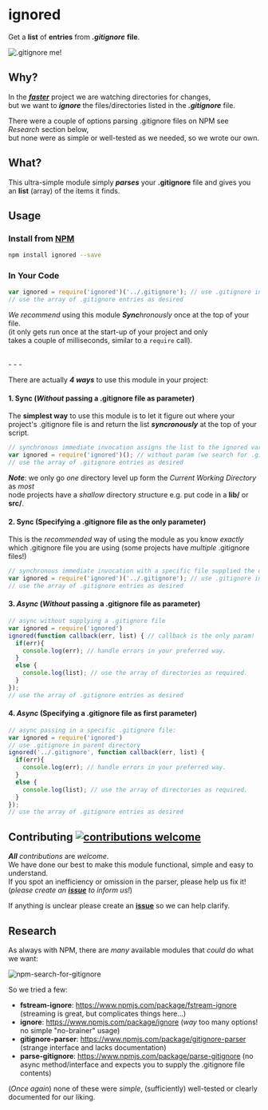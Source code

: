 # ignored
Get a **list** of **entries** from ***.gitignore*** **file**.

![.gitignore me!](http://i.imgur.com/CszskqZ.png)

## Why?

In the [***faster***](https://github.com/ideaq/faster)
 project we are watching directories for changes,  
 but we want to ***ignore*** the files/directories
 listed in the ***.gitignore*** file.

 There were a couple of options parsing .gitignore files on NPM
 see *Research* section below,  
 but none were as simple or well-tested as
 we needed, so we wrote our own.

## What?

This ultra-simple module simply ***parses*** your **.gitignore** file
and gives you an **list** (array) of the items it finds.

## Usage

### Install from [NPM](https://www.npmjs.com/package/ignored)

```sh
npm install ignored --save
```

### In Your Code

```js
var ignored = require('ignored')('../.gitignore'); // use .gitignore in parent dir
// use the array of .gitignore entries as desired
```
*We recommend* using this module ***Sync**hronously* once at the top of your file.  
(it only gets run once at the start-up of your project and only  
takes a couple of milliseconds, similar to a `require` call).

<br />
- - -

There are actually ***4 ways*** to use this module in your project:

#### 1. Sync (*Without* passing a .gitignore file as parameter)

The **simplest way** to use this module is to let it figure out where your
project's .gitignore file is and return the list ***syncronously*** at the
top of your script.

```js
// synchronous immediate invocation assigns the list to the ignored var directly
var ignored = require('ignored')(); // without param (we search for .gitignore)
// use the array of .gitignore entries as desired
```
***Note***: we only go *one* directory level up form the
*Current Working Directory* as *most*  
node projects have a *shallow*
directory structure e.g. put code in a **lib/** or **src/**.

#### 2. Sync (Specifying a .gitignore file as the only parameter)

This is the *recommended* way of using the module as you know *exactly*  
which .gitignore file you are using
(some projects have *multiple* .gitignore files!)

```js
// synchronous immediate invocation with a specific file supplied the only param
var ignored = require('ignored')('../.gitignore'); // use .gitignore in parent dir
// use the array of .gitignore entries as desired
```

#### 3. *Async* (*Without* passing a .gitignore file as parameter)

```js
// async without supplying a .gitignore file
var ignored = require('ignored')
ignored(function callback(err, list) { // callback is the only param!
  if(err){
    console.log(err); // handle errors in your preferred way.
  }
  else {
    console.log(list); // use the array of directories as required.
  }
});
// use the array of .gitignore entries as desired
```


#### 4. *Async* (Specifying a .gitignore file as first parameter)

```js
// async passing in a specific .gitignore file:
var ignored = require('ignored')
// use .gitignore in parent directory
ignored('../.gitignore', function callback(err, list) {
  if(err){
    console.log(err); // handle errors in your preferred way.
  }
  else {
    console.log(list); // use the array of directories as required.
  }
});
// use the array of .gitignore entries as desired
```


## Contributing [![contributions welcome](https://img.shields.io/badge/contributions-welcome-brightgreen.svg?style=flat)](https://github.com/nelsonic/nelsonic/fork)

***All*** *contributions* are *welcome*.  
We have done our best to make this module functional, simple and easy to understand.  
If you spot an inefficiency or omission in the parser, please help us fix it!  
(*please create an [**issue**](https://github.com/nelsonic/ignored/issues) to inform us!*)

If anything is unclear please create an [**issue**](https://github.com/nelsonic/ignored/issues)
so we can help clarify.

## Research

As always with NPM, there are *many* available modules
that *could* do what we want:

![npm-search-for-gitignore](https://cloud.githubusercontent.com/assets/194400/6828867/dce60fa8-d307-11e4-8517-b4fd89062863.png)

So we tried a few:

+ **fstream-ignore**: https://www.npmjs.com/package/fstream-ignore
(streaming is great, but complicates things here...)
+ **ignore**: https://www.npmjs.com/package/ignore
(*way* too many options! no simple "no-brainer" usage)
+ **gitignore-parser**: https://www.npmjs.com/package/gitignore-parser
(strange interface and lacks documentation)
+ **parse-gitignore**: https://www.npmjs.com/package/parse-gitignore
(no async method/interface and expects you to supply the .gitignore file contents)

(*Once again*) none of these were *simple*, (sufficiently) well-tested
or clearly documented for our liking.
